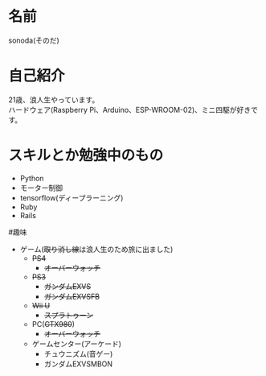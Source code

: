 # 名前
sonoda(そのだ)

# 自己紹介
21歳、浪人生やっています。  
ハードウェア(Raspberry Pi、Arduino、ESP-WROOM-02)、ミニ四駆が好きです。  

# スキルとか勉強中のもの
- Python
 - モーター制御
 - tensorflow(ディープラーニング)
- Ruby
 - Rails

#趣味
- ゲーム(~~取り消し線~~は浪人生のため旅に出ました)
    - ~~PS4~~
        - ~~オーバーウォッチ~~
    - ~~PS3~~
        - ~~ガンダムEXVS~~
        - ~~ガンダムEXVSFB~~
    - ~~Wii U~~
        - ~~スプラトゥーン~~
    - PC(~~GTX980~~)
        - ~~オーバーウォッチ~~
    - ゲームセンター(アーケード)
        - チュウニズム(音ゲー)
        - ガンダムEXVSMBON
